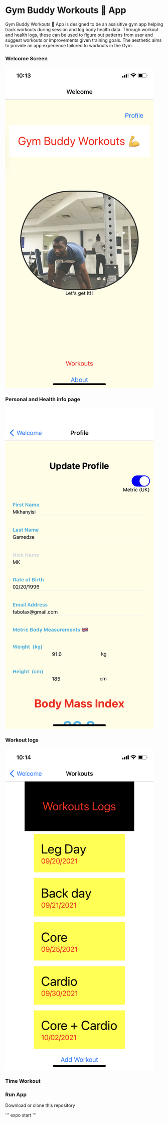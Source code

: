 # Gym Buddy Workouts 💪  App

Gym Buddy Workouts 💪  App is designed to be an assisitive gym app helping track workouts during session and log body health data. Through workout and health logs, these can be used to figure out patterns from user and suggest workouts or improvements given training goals. The aesthetic aims to provide an app experience tailored to workouts in the Gym. 

### Welcome Screen

![Welcome Screen](https://raw.githubusercontent.com/mkhanyisig/gym_buddy_App/main/Gym_Buddy/images/IMG_0345.PNG)

### Personal and Health info page

![Info Page](https://raw.githubusercontent.com/mkhanyisig/gym_buddy_App/main/Gym_Buddy/images/IMG_0346.PNG)

### Workout logs
![Info Page](https://raw.githubusercontent.com/mkhanyisig/gym_buddy_App/main/Gym_Buddy/images/IMG_0347.PNG)

### Time Workout

### Run App

Download or clone this repository

'''
expo start
'''

